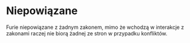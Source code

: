 # Niepowiązane

Furie niepowiązane z żadnym zakonem, mimo że wchodzą w interakcje z zakonami raczej nie biorą żadnej ze stron w przypadku konfliktów.
